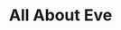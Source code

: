---
title: "All About Eve"
summary: "All About Eve was an English rock band. The initial creative core consisted of Coventry-born Julianne Regan , Huddersfield-born Tim Bricheno and Andy Cousin , with other members changing over the years. Their highest-charting UK single was \"Martha's Harbour\" . The band was active from 1984 to 1993, then 1999 to 2004, achieving four UK Top-50 albums. The band had been recognised for their \"unique, folk-rock-influenced take\" on the gothic rock style, and Regan has been described as \"certainly one of the more talented singers\" of the scene in the late 1980s."
image: "all-about-eve.jpg"
apple_music_artist_url: "https://music.apple.com/gb/artist/all-about-eve/13119647"
wikipedia_url: "https://en.wikipedia.org/wiki/All_About_Eve_(band)"
---